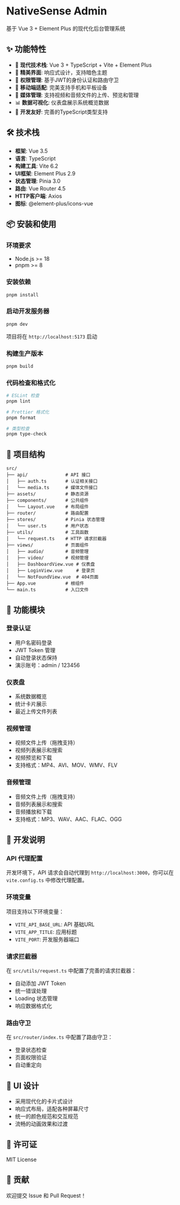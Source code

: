 # NativeSense Admin

基于 Vue 3 + Element Plus 的现代化后台管理系统

## ✨ 功能特性

- 🚀 **现代技术栈**: Vue 3 + TypeScript + Vite + Element Plus
- 🎨 **精美界面**: 响应式设计，支持暗色主题
- 🔐 **权限管理**: 基于JWT的身份认证和路由守卫
- 📱 **移动端适配**: 完美支持手机和平板设备
- 🎵 **媒体管理**: 支持视频和音频文件的上传、预览和管理
- 📊 **数据可视化**: 仪表盘展示系统概览数据
- 🔧 **开发友好**: 完善的TypeScript类型支持

## 🛠️ 技术栈

- **框架**: Vue 3.5
- **语言**: TypeScript
- **构建工具**: Vite 6.2
- **UI框架**: Element Plus 2.9
- **状态管理**: Pinia 3.0
- **路由**: Vue Router 4.5
- **HTTP客户端**: Axios
- **图标**: @element-plus/icons-vue

## 📦 安装和使用

### 环境要求

- Node.js >= 18
- pnpm >= 8

### 安装依赖

```bash
pnpm install
```

### 启动开发服务器

```bash
pnpm dev
```

项目将在 `http://localhost:5173` 启动

### 构建生产版本

```bash
pnpm build
```

### 代码检查和格式化

```bash
# ESLint 检查
pnpm lint

# Prettier 格式化
pnpm format

# 类型检查
pnpm type-check
```

## 📁 项目结构

```
src/
├── api/              # API 接口
│   ├── auth.ts       # 认证相关接口
│   └── media.ts      # 媒体文件接口
├── assets/           # 静态资源
├── components/       # 公共组件
│   └── Layout.vue    # 布局组件
├── router/           # 路由配置
├── stores/           # Pinia 状态管理
│   └── user.ts       # 用户状态
├── utils/            # 工具函数
│   └── request.ts    # HTTP 请求拦截器
├── views/            # 页面组件
│   ├── audio/        # 音频管理
│   ├── video/        # 视频管理
│   ├── DashboardView.vue # 仪表盘
│   ├── LoginView.vue     # 登录页
│   └── NotFoundView.vue  # 404页面
├── App.vue           # 根组件
└── main.ts           # 入口文件
```

## 🚀 功能模块

### 登录认证
- 用户名密码登录
- JWT Token 管理
- 自动登录状态保持
- 演示账号：admin / 123456

### 仪表盘
- 系统数据概览
- 统计卡片展示
- 最近上传文件列表

### 视频管理
- 视频文件上传（拖拽支持）
- 视频列表展示和搜索
- 视频预览和下载
- 支持格式：MP4、AVI、MOV、WMV、FLV

### 音频管理
- 音频文件上传（拖拽支持）
- 音频列表展示和搜索
- 音频播放和下载
- 支持格式：MP3、WAV、AAC、FLAC、OGG

## 🔧 开发说明

### API 代理配置

开发环境下，API 请求会自动代理到 `http://localhost:3000`，你可以在 `vite.config.ts` 中修改代理配置。

### 环境变量

项目支持以下环境变量：

- `VITE_API_BASE_URL`: API 基础URL
- `VITE_APP_TITLE`: 应用标题
- `VITE_PORT`: 开发服务器端口

### 请求拦截器

在 `src/utils/request.ts` 中配置了完善的请求拦截器：

- 自动添加 JWT Token
- 统一错误处理
- Loading 状态管理
- 响应数据格式化

### 路由守卫

在 `src/router/index.ts` 中配置了路由守卫：

- 登录状态检查
- 页面权限验证
- 自动重定向

## 🎨 UI 设计

- 采用现代化的卡片式设计
- 响应式布局，适配各种屏幕尺寸
- 统一的颜色规范和交互规范
- 流畅的动画效果和过渡

## 📄 许可证

MIT License

## 🤝 贡献

欢迎提交 Issue 和 Pull Request！
